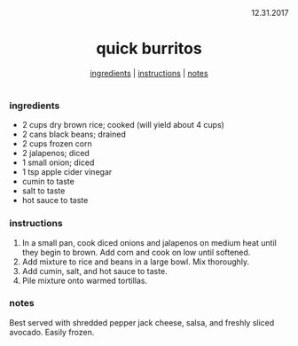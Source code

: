 <p align="right">12.31.2017</p>

<h1 align="center">quick burritos</h1>

<div align="center">
  <a href="#ingredients">ingredients</a> | 
  <a href="#instructions">instructions</a> | 
  <a href="#notes">notes</a>
</div>
<br>

### ingredients
- 2 cups dry brown rice; cooked (will yield about 4 cups)
- 2 cans black beans; drained
- 2 cups frozen corn
- 2 jalapenos; diced
- 1 small onion; diced
- 1 tsp apple cider vinegar
- cumin to taste
- salt to taste
- hot sauce to taste

### instructions
1. In a small pan, cook diced onions and jalapenos on medium heat until they begin to brown. Add corn and cook on low until softened. 
2. Add mixture to rice and beans in a large bowl. Mix thoroughly. 
3. Add cumin, salt, and hot sauce to taste. 
4. Pile mixture onto warmed tortillas. 

### notes
Best served with shredded pepper jack cheese, salsa, and freshly sliced avocado.
Easily frozen.
